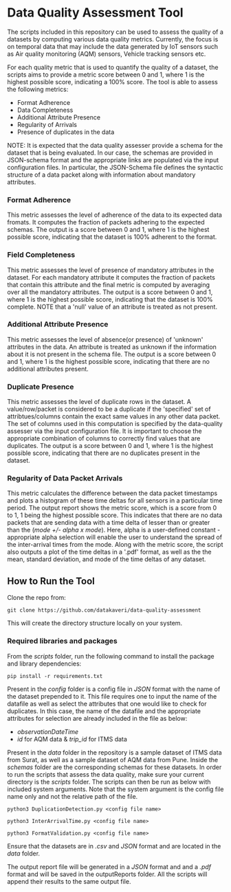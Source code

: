 # Data Quality Assessment Tool

The scripts included in this repository can be used to assess the quality of a datasets by computing various data quality metrics. Currently, the focus is on temporal data that may include the data generated by IoT sensors such as Air quality monitoring (AQM) sensors, Vehicle tracking sensors etc.

For each quality metric that is used to quantify the quality of a dataset, the scripts aims to provide a metric score between 0 and 1, where 1 is the highest possible score, indicating a 100% score.
The tool is able to assess the following metrics:
- Format Adherence
- Data Completeness
- Additional Attribute Presence
- Regularity of Arrivals
- Presence of duplicates in the data

NOTE: It is expected that the data quality assesser provide a schema for the dataset that is being evaluated. In our case, the schemas are provided in JSON-schema format and the appropriate links are populated via the input configuration files. In particular, the JSON-Schema file defines the syntactic structure of a data packet along with information about mandatory attributes.

### Format Adherence

This metric assesses the level of adherence of the data to its expected data fromats. It computes the fraction of packets adhering to the expected schemas. The output is a score between 0 and 1, where 1 is the highest possible score, indicating that the dataset is 100% adherent to the format.

### Field Completeness

This metric assesses the level of presence of mandatory attributes in the dataset. For each mandatory attribute it computes the fraction of packets that contain this attribute and the final metric is computed by averaging over all the mandatory attributes. The output is a score between 0 and 1, where 1 is the highest possible score, indicating that the dataset is 100% complete. NOTE that a 'null' value of an attribute is treated as not present.

### Additional Attribute Presence

This metric assesses the level of absence(or presence) of 'unknown' attributes in the data. An attribute is treated as unknown if the information about it is not present in the schema file. The output is a score between 0 and 1, where 1 is the highest possible score, indicating that there are no additional attributes present.

### Duplicate Presence
This metric assesses the level of duplicate rows in the dataset. A value/row/packet is considered to be a duplicate if the 'specified' set of attribtues/columns contain the exact same values in any other data packet. The set of columns used in this computation is specified by the data-quality assesser via the input configuration file. It is important to choose the appropriate combination of columns to correctly find values that are duplicates. The output is a score between 0 and 1, where 1 is the highest possible score, indicating that there are no duplicates present in the dataset.

### Regularity of Data Packet Arrivals

This metric calculates the difference between the data packet timestamps and plots a histogram of these time deltas for all sensors in a particular time period. The output report shows the metric score, which is a score from 0 to 1, 1 being the highest possible score. This indicates that there are no data packets that are sending data with a time delta of lesser than or greater than the (*mode +/- alpha x mode*). Here, alpha is a user-defined constant - appropriate alpha selection will enable the user to understand the spread of the inter-arrival times from the mode. Along with the metric score, the script also outputs a plot of the time deltas in a '.pdf' format, as well as the the mean, standard deviation, and mode of the time deltas of any dataset.

## How to Run the Tool
Clone the repo from:

``` console
git clone https://github.com/datakaveri/data-quality-assessment
```
This will create the directory structure locally on your system.

### Required libraries and packages
From the *scripts* folder, run the following command to install the package and library dependencies:

```console
pip install -r requirements.txt
```

Present in the *config* folder is a config file in *JSON* format with the name of the dataset prepended to it. This file requires one to input the name of the datafile as well as select the attributes that one would like to check for duplicates. In this case, the name of the datafile and the appropriate attributes for selection are already included in the file as below: 
- *observationDateTime*
- *id* for AQM data & *trip_id* for ITMS data

Present in the *data* folder in the repository is a sample dataset of ITMS data from Surat, as well as a sample dataset of AQM data from Pune. Inside the *schemas* folder are the corresponding schemas for these datasets. 
In order to run the scripts that assess the data quality, make sure your current directory is the *scripts* folder. The scripts can then be run as below with included system arguments. Note that the system argument is the config file name only and not the relative path of the file.

```console
python3 DuplicationDetection.py <config file name>
```
```console
python3 InterArrivalTime.py <config file name>
```
```console
python3 FormatValidation.py <config file name>
```

Ensure that the datasets are in *.csv* and *JSON* format and are located in the *data* folder.

The output report file will be generated in a *JSON* format and and a *.pdf* format and will be saved in the outputReports folder. All the scripts will append their results to the same output file.

